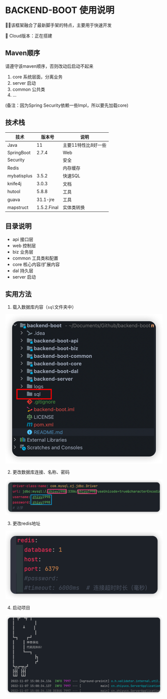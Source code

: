 # BACKEND-BOOT 使用说明

👨🚀该框架融合了最新脚手架的特点，主要用于快速开发

🚀 Cloud版本：正在搭建

## Maven顺序

请遵守该maven顺序，否则改动后启动不起来

1. core 系统层面，分离业务
2. server 启动
3. common 公共类
4. ...

(备注：因为Spring Security依赖一些Impl，所以要先加载core)

## 技术栈

| 技术        | 版本号      | 说明                |
| ----------- | ----------- | ------------------- |
| Java        | 11          | 主要11特性比8好一些 |
| SpringBoot  | 2.7.4       | Web                 |
| Security    |             | 安全                |
| Redis       |             | 内存缓存            |
| mybatisplus | 3.5.2       | 快速SQL             |
| knife4j     | 3.0.3       | 文档                |
| hutool      | 5.8.8       | 工具                |
| guava       | 31.1-jre    | 工具                |
| mapstruct   | 1.5.2.Final | 实体类转换          |

## 目录说明

* api 接口层
* web 控制层
* biz 业务层
* common 工具类和配置
* core 核心内容/扩展内容
* dal 持久层
* server 启动

## 实用方法

1. 载入数据库内容（`sql`文件夹中）

![image-20221107150559171](./images/image-20221107150559171.png)

2. 更改数据库连接、名称、密码

![image-20221107150746283](./images/image-20221107150746283.png)

3. 更改redis地址

![image-20221107150807109](./images/image-20221107150807109.png)

4. 启动项目

![image-20221107150854676](./images/image-20221107150854676.png)
